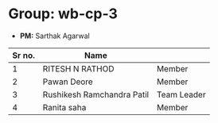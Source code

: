 # Group: wb-cp-3

* **PM:** Sarthak Agarwal

|Sr no.|Name||
|-|-|-|
|1|RITESH N RATHOD|Member|
|2|Pawan Deore|Member|
|3|Rushikesh Ramchandra Patil| Team Leader|
|4|Ranita saha|Member|

